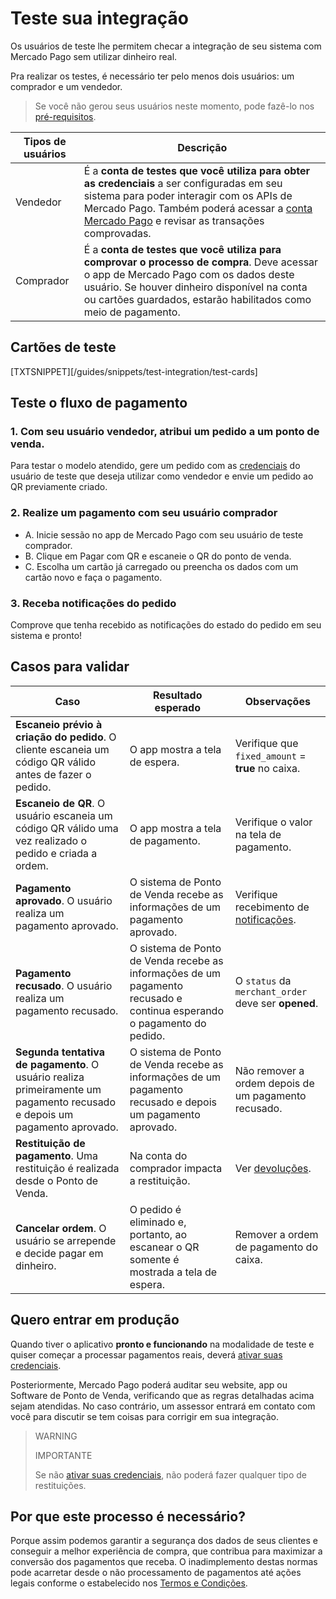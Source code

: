 # Teste sua integração

Os usuários de teste lhe permitem checar a integração de seu sistema com Mercado Pago sem utilizar dinheiro real. 

Pra realizar os testes, é necessário ter pelo menos dois usuários: um comprador e um vendedor.

> Se você não gerou seus usuários neste momento, pode fazê-lo nos [pré-requisitos](https://www.mercadopago[FAKER][URL][DOMAIN]/developers/pt/guides/qr-code/pre-requisites).

| Tipos de usuários | Descrição |
| --- | --- |
| Vendedor | É a **conta de testes que você utiliza para obter as credenciais** a ser configuradas em seu sistema para poder interagir com os APIs de Mercado Pago. Também poderá acessar a [conta Mercado Pago](https://www.mercadopago.com.br/activities) e revisar as transações comprovadas. |
| Comprador | É a **conta de testes que você utiliza para comprovar o processo de compra**.  Deve acessar o app de Mercado Pago com os dados deste usuário. Se houver dinheiro disponível na conta ou cartões guardados, estarão habilitados como meio de pagamento. |

## Cartões de teste

[TXTSNIPPET][/guides/snippets/test-integration/test-cards]

## Teste o fluxo de pagamento

### 1. Com seu usuário vendedor, atribui um pedido a um ponto de venda. 

Para testar o modelo atendido, gere um pedido com as [credenciais]([FAKER][CREDENTIALS][URL]) do usuário de teste que deseja utilizar como vendedor e envie um pedido ao QR previamente criado.


### 2. Realize um pagamento com seu usuário comprador
- A. Inicie sessão no app de Mercado Pago com seu usuário de teste comprador. 
- B. Clique em Pagar com QR e escaneie o QR do ponto de venda. 
- C. Escolha um cartão já carregado ou preencha os dados com um cartão novo e faça o pagamento. 

### 3. Receba notificações do pedido

Comprove que tenha recebido as notificações do estado do pedido em seu sistema e pronto! 

## Casos para validar

| Caso | Resultado esperado | Observações |
| --- | --- | --- |
| **Escaneio prévio à criação do pedido**. O cliente escaneia um código QR válido antes de fazer o pedido.  | O app mostra a tela de espera.  | Verifique que `fixed_amount` = **true** no caixa. |
| **Escaneio de QR**. O usuário escaneia um código QR válido uma vez realizado o pedido e criada a ordem. | O app mostra a tela de pagamento. | Verifique o valor na tela de pagamento. |
| **Pagamento aprovado**. O usuário realiza um pagamento aprovado. | O sistema de Ponto de Venda recebe as informações de um pagamento aprovado. | Verifique recebimento de [notificações](https://www.mercadopago[FAKER][URL][DOMAIN]/developers/pt/guides/notifications/ipn/introduction). |
| **Pagamento recusado**. O usuário realiza um pagamento recusado. | O sistema de Ponto de Venda recebe as informações de um pagamento recusado e continua esperando o pagamento do pedido.| O `status` da `merchant_order` deve ser **opened**. |
| **Segunda tentativa de pagamento**. O usuário realiza primeiramente um pagamento recusado e depois um pagamento aprovado.| O sistema de Ponto de Venda recebe as informações de um pagamento recusado e depois um pagamento aprovado. | Não remover a ordem depois de um pagamento recusado. |
| **Restituição de pagamento**. Uma restituição é realizada desde o Ponto de Venda. | Na conta do comprador impacta a restituição. | Ver [devoluções](https://www.mercadopago[FAKER][URL][DOMAIN]/developers/pt/guides/additional-content/sales-processing/cancellations-and-refunds/#bookmark_devolu%C3%A7%C3%B5es). |
| **Cancelar ordem**. O usuário se arrepende e decide pagar em dinheiro.  | O pedido é eliminado e, portanto, ao escanear o QR somente é mostrada a tela de espera. | Remover a ordem de pagamento do caixa. |

## Quero entrar em produção

Quando tiver o aplicativo **pronto e funcionando** na modalidade de teste e quiser começar a processar pagamentos reais, deverá [ativar suas credenciais]([FAKER][CREDENTIALS][URL]). 

Posteriormente, Mercado Pago poderá auditar seu website, app ou Software de Ponto de Venda, verificando que as regras detalhadas acima sejam atendidas. No caso contrário, um assessor entrará em contato com você para discutir se tem coisas para corrigir em sua integração. 

> WARNING
> 
> IMPORTANTE
> 
> Se não [ativar suas credenciais]([FAKER][CREDENTIALS][URL]), não poderá fazer qualquer tipo de restituições. 

## Por que este processo é necessário? 

Porque assim podemos garantir a segurança dos dados de seus clientes e conseguir a melhor experiência de compra, que contribua para maximizar a conversão dos pagamentos que receba. O inadimplemento destas normas pode acarretar desde o não processamento de pagamentos até ações legais conforme o estabelecido nos [Termos e Condições](https://www.mercadopago[FAKER][URL][DOMAIN]/ajuda/termos-e-condicoes_300). 
